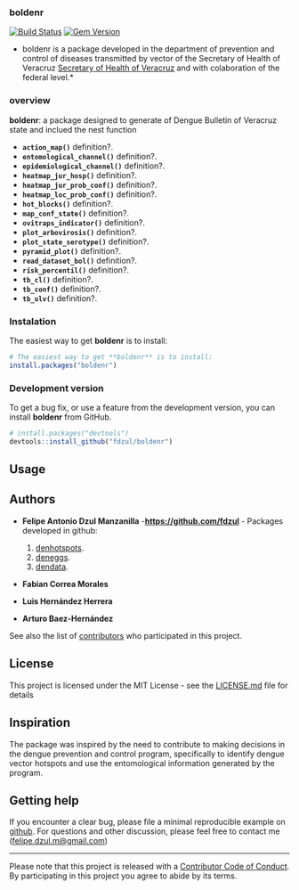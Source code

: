### **boldenr**

[![Build Status](https://travis-ci.org/pages-themes/cayman.svg?branch=master)](https://travis-ci.org/pages-themes/cayman) [![Gem Version](https://badge.fury.io/rb/jekyll-theme-cayman.svg)](https://badge.fury.io/rb/jekyll-theme-cayman)

* boldenr is a package developed in the department of prevention and control of diseases transmitted by vector of the Secretary of Health of Veracruz [Secretary of Health of Veracruz](https://www.ssaver.gob.mx/) and with colaboration of the federal level.*


### **overview**

**boldenr**: a package designed to generate of Dengue Bulletin of Veracruz state and inclued the nest function 

  - **`action_map()`** definition?.
  - **`entomological_channel()`** definition?.
  - **`epidemiological_channel()`** definition?.
  - **`heatmap_jur_hosp()`** definition?.
  - **`heatmap_jur_prob_conf()`** definition?. 
  - **`heatmap_loc_prob_conf()`** definition?.
  - **`hot_blocks()`** definition?.
  - **`map_conf_state()`** definition?.
  - **`ovitraps_indicator()`** definition?.
  - **`plot_arbovirosis()`** definition?.
  - **`plot_state_serotype()`** definition?.
  - **`pyramid_plot()`** definition?.
  - **`read_dataset_bol()`** definition?.
  - **`risk_percentil()`** definition?.
  - **`tb_cl()`** definition?.
  - **`tb_conf()`** definition?.
  - **`tb_ulv()`** definition?.
  
### Instalation

The easiest way to get **boldenr** is to install:
``` r
# The easiest way to get **boldenr** is to install:
install.packages("boldenr")
```

### Development version

To get a bug fix, or use a feature from the development version, you can
install **boldenr** from GitHub.

``` r
# install.packages("devtools")
devtools::install_github("fdzul/boldenr")
``` 

## Usage

## Authors

* **Felipe Antonio Dzul Manzanilla** -**https://github.com/fdzul** - Packages developed in github: 
  1) [denhotspots](https://github.com/fdzul/denhotspots). 
  2) [deneggs](https://github.com/fdzul/deneggs). 
  3) [dendata](https://github.com/fdzul/dendata).

* **Fabian Correa Morales**
* **Luis Hernández Herrera**
* **Arturo Baez-Hernández**



See also the list of [contributors](https://github.com/fdzul/deneggs/contributors) who participated in this project.

## License

This project is licensed under the MIT License - see the [LICENSE.md](LICENSE.md) file for details


## Inspiration

The package was inspired by the need to contribute to making decisions in the dengue prevention and control program, specifically to identify dengue vector hotspots and use the entomological information generated by the program.

## Getting help

If you encounter a clear bug, please file a minimal reproducible example
on [github](https://github.com/fdzul/deneggs/issues). For questions
and other discussion, please feel free to contact me (felipe.dzul.m@gmail.com)

-----

Please note that this project is released with a [Contributor Code of
Conduct](https://dplyr.tidyverse.org/CODE_OF_CONDUCT). By participating
in this project you agree to abide by its terms.
